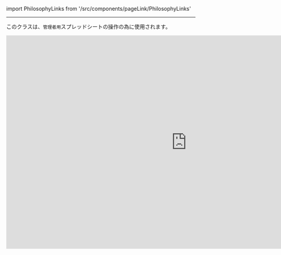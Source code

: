 import PhilosophyLinks from '/src/components/pageLink/PhilosophyLinks'


<PhilosophyLinks component='SystemBook' type='class' project='attendance-management-system' />

---

このクラスは、`管理者用`スプレッドシートの操作の為に使用されます。

<iframe src="https://docs.google.com/presentation/d/e/2PACX-1vSDDmBorzxaIRbGRV_13wjAxr5tCV16Vq3uJ3cwvK_Jc_LJ8YSG7kULCDII0LZSYQDY3Fe-J8ZQvQt9/embed?start=false&loop=false&delayms=3000" frameborder="0" width="960" height="569" allowfullscreen="true" mozallowfullscreen="true" webkitallowfullscreen="true"></iframe>
